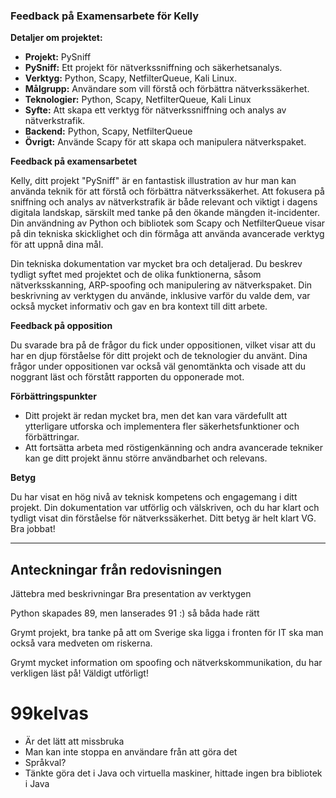 ### Feedback på Examensarbete för Kelly

**Detaljer om projektet:**

- **Projekt:** PySniff
- **PySniff:** Ett projekt för nätverkssniffning och säkerhetsanalys.
- **Verktyg:** Python, Scapy, NetfilterQueue, Kali Linux.
- **Målgrupp:** Användare som vill förstå och förbättra nätverkssäkerhet. 
- **Teknologier:** Python, Scapy, NetfilterQueue, Kali Linux 
- **Syfte:** Att skapa ett verktyg för nätverkssniffning och analys av nätverkstrafik. 
- **Backend:**  Python, Scapy, NetfilterQueue
- **Övrigt:** Använde Scapy för att skapa och manipulera nätverkspaket. 

**Feedback på examensarbetet**

Kelly, ditt projekt "PySniff" är en fantastisk illustration av hur man kan använda teknik för att förstå och förbättra nätverkssäkerhet. Att fokusera på sniffning och analys av nätverkstrafik är både relevant och viktigt i dagens digitala landskap, särskilt med tanke på den ökande mängden it-incidenter. Din användning av Python och bibliotek som Scapy och NetfilterQueue visar på din tekniska skicklighet och din förmåga att använda avancerade verktyg för att uppnå dina mål.

Din tekniska dokumentation var mycket bra och detaljerad. Du beskrev tydligt syftet med projektet och de olika funktionerna, såsom nätverksskanning, ARP-spoofing och manipulering av nätverkspaket. Din beskrivning av verktygen du använde, inklusive varför du valde dem, var också mycket informativ och gav en bra kontext till ditt arbete.

**Feedback på opposition**

Du svarade bra på de frågor du fick under oppositionen, vilket visar att du har en djup förståelse för ditt projekt och de teknologier du använt. Dina frågor under oppositionen var också väl genomtänkta och visade att du noggrant läst och förstått rapporten du opponerade mot.

**Förbättringspunkter**

- Ditt projekt är redan mycket bra, men det kan vara värdefullt att ytterligare utforska och implementera fler säkerhetsfunktioner och förbättringar.
- Att fortsätta arbeta med röstigenkänning och andra avancerade tekniker kan ge ditt projekt ännu större användbarhet och relevans.

**Betyg**

Du har visat en hög nivå av teknisk kompetens och engagemang i ditt projekt. Din dokumentation var utförlig och välskriven, och du har klart och tydligt visat din förståelse för nätverkssäkerhet. Ditt betyg är helt klart VG. Bra jobbat!

---

## Anteckningar från redovisningen

Jättebra med beskrivningar
Bra presentation av verktygen

Python skapades 89, men lanserades 91 :) så båda hade rätt

Grymt projekt, bra tanke på att om Sverige ska ligga i fronten för IT ska man också vara medveten om riskerna.

Grymt mycket information om spoofing och nätverkskommunikation, du har verkligen läst på!
Väldigt utförligt!

# 99kelvas

- Är det lätt att missbruka
- Man kan inte stoppa en användare från att göra det
- Språkval?
- Tänkte göra det i Java och virtuella maskiner, hittade ingen bra bibliotek i Java
